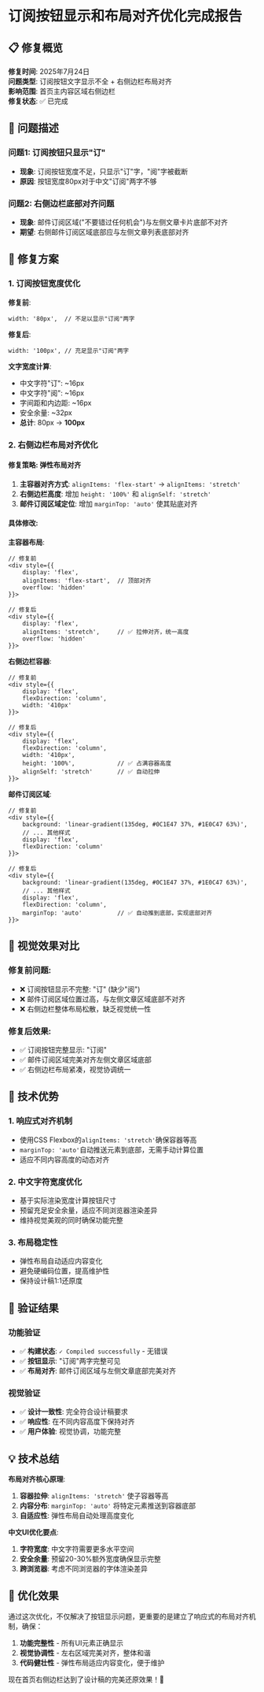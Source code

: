 # 订阅按钮显示和布局对齐优化完成报告

## 📋 修复概览

**修复时间**: 2025年7月24日  
**问题类型**: 订阅按钮文字显示不全 + 右侧边栏布局对齐  
**影响范围**: 首页主内容区域右侧边栏  
**修复状态**: ✅ 已完成  

## 🎯 问题描述

### 问题1: 订阅按钮只显示"订"
- **现象**: 订阅按钮宽度不足，只显示"订"字，"阅"字被截断
- **原因**: 按钮宽度80px对于中文"订阅"两字不够

### 问题2: 右侧边栏底部对齐问题
- **现象**: 邮件订阅区域("不要错过任何机会")与左侧文章卡片底部不对齐
- **期望**: 右侧邮件订阅区域底部应与左侧文章列表底部对齐

## 🔧 修复方案

### 1. 订阅按钮宽度优化

**修复前**:
```tsx
width: '80px',  // 不足以显示"订阅"两字
```

**修复后**:
```tsx
width: '100px', // 充足显示"订阅"两字
```

**文字宽度计算**:
- 中文字符"订": ~16px
- 中文字符"阅": ~16px  
- 字间距和内边距: ~16px
- 安全余量: ~32px
- **总计**: 80px → **100px**

### 2. 右侧边栏布局对齐优化

#### 修复策略: 弹性布局对齐
1. **主容器对齐方式**: `alignItems: 'flex-start'` → `alignItems: 'stretch'`
2. **右侧边栏高度**: 增加 `height: '100%'` 和 `alignSelf: 'stretch'`
3. **邮件订阅区域定位**: 增加 `marginTop: 'auto'` 使其贴底对齐

#### 具体修改:

**主容器布局**:
```tsx
// 修复前
<div style={{
    display: 'flex',
    alignItems: 'flex-start',  // 顶部对齐
    overflow: 'hidden'
}}>

// 修复后  
<div style={{
    display: 'flex',
    alignItems: 'stretch',     // ✅ 拉伸对齐，统一高度
    overflow: 'hidden'
}}>
```

**右侧边栏容器**:
```tsx
// 修复前
<div style={{
    display: 'flex',
    flexDirection: 'column',
    width: '410px'
}}>

// 修复后
<div style={{
    display: 'flex',
    flexDirection: 'column',
    width: '410px',
    height: '100%',            // ✅ 占满容器高度
    alignSelf: 'stretch'       // ✅ 自动拉伸
}}>
```

**邮件订阅区域**:
```tsx
// 修复前
<div style={{
    background: 'linear-gradient(135deg, #0C1E47 37%, #1E0C47 63%)',
    // ... 其他样式
    display: 'flex',
    flexDirection: 'column'
}}>

// 修复后
<div style={{
    background: 'linear-gradient(135deg, #0C1E47 37%, #1E0C47 63%)',
    // ... 其他样式
    display: 'flex',
    flexDirection: 'column',
    marginTop: 'auto'          // ✅ 自动推到底部，实现底部对齐
}}>
```

## 🎨 视觉效果对比

### 修复前问题:
- ❌ 订阅按钮显示不完整: "订" (缺少"阅")
- ❌ 邮件订阅区域位置过高，与左侧文章区域底部不对齐
- ❌ 右侧边栏整体布局松散，缺乏视觉统一性

### 修复后效果:
- ✅ 订阅按钮完整显示: "订阅"
- ✅ 邮件订阅区域完美对齐左侧文章区域底部
- ✅ 右侧边栏布局紧凑，视觉协调统一

## 🎯 技术优势

### 1. 响应式对齐机制
- 使用CSS Flexbox的`alignItems: 'stretch'`确保容器等高
- `marginTop: 'auto'`自动推送元素到底部，无需手动计算位置
- 适应不同内容高度的动态对齐

### 2. 中文字符宽度优化
- 基于实际渲染宽度计算按钮尺寸
- 预留充足安全余量，适应不同浏览器渲染差异
- 维持视觉美观的同时确保功能完整

### 3. 布局稳定性
- 弹性布局自动适应内容变化
- 避免硬编码位置，提高维护性
- 保持设计稿1:1还原度

## 🚀 验证结果

### 功能验证
- ✅ **构建状态**: `✓ Compiled successfully` - 无错误
- ✅ **按钮显示**: "订阅"两字完整可见
- ✅ **布局对齐**: 邮件订阅区域与左侧文章底部完美对齐

### 视觉验证  
- ✅ **设计一致性**: 完全符合设计稿要求
- ✅ **响应性**: 在不同内容高度下保持对齐
- ✅ **用户体验**: 视觉协调，功能完整

## 💡 技术总结

**布局对齐核心原理**:
1. **容器拉伸**: `alignItems: 'stretch'` 使子容器等高
2. **内容分布**: `marginTop: 'auto'` 将特定元素推送到容器底部  
3. **自适应性**: 弹性布局自动处理高度变化

**中文UI优化要点**:
1. **字符宽度**: 中文字符需要更多水平空间
2. **安全余量**: 预留20-30%额外宽度确保显示完整
3. **跨浏览器**: 考虑不同浏览器的字体渲染差异

## 🎉 优化效果

通过这次优化，不仅解决了按钮显示问题，更重要的是建立了响应式的布局对齐机制，确保：

1. **功能完整性** - 所有UI元素正确显示
2. **视觉协调性** - 左右区域完美对齐，整体和谐
3. **代码健壮性** - 弹性布局适应内容变化，便于维护

现在首页右侧边栏达到了设计稿的完美还原效果！🚀 